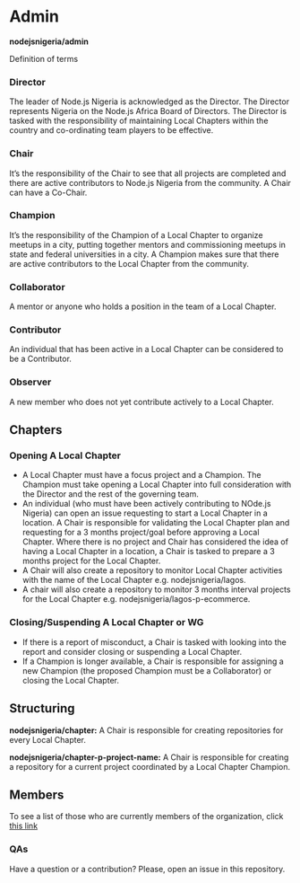 # Admin
**nodejsnigeria/admin**


Definition of terms

### Director

The leader of Node.js Nigeria is acknowledged as the Director. The Director represents Nigeria on the Node.js Africa Board of Directors. The Director is tasked with the responsibility of maintaining Local Chapters within the country and co-ordinating team players to be effective.

### Chair

It’s the responsibility of the Chair to see that all projects are completed and there are active contributors to Node.js Nigeria from the community.  A Chair can have a Co-Chair.

### Champion

It’s the responsibility of the Champion of a Local Chapter to organize meetups in a city, putting together mentors and commissioning meetups in state and federal universities in a city. A Champion makes sure that there are active contributors to the Local Chapter from the community.

### Collaborator

A mentor or anyone who holds a position in the team of a Local Chapter.

### Contributor

An individual that has been active in a Local Chapter can be considered to be a Contributor.

### Observer

A new member who does not yet contribute actively to a Local Chapter.


## Chapters

### Opening A Local Chapter
-    A Local Chapter must have a focus project and a Champion. The Champion must take opening a Local Chapter into full consideration with the Director and the rest of the governing team.
-    An individual (who must have been actively contributing to NOde.js Nigeria) can open an issue requesting to start a Local Chapter in a location. A Chair is responsible for validating the Local Chapter plan and requesting for a 3 months project/goal before approving a Local Chapter. Where there is no project and Chair has considered the idea of having a Local Chapter in a location, a Chair is tasked to prepare a 3 months project for the Local Chapter.
-    A Chair will also create a repository to monitor Local Chapter activities with the name of the Local Chapter e.g. nodejsnigeria/lagos.
-    A chair will also create a repository to monitor 3 months interval projects for the Local Chapter e.g. nodejsnigeria/lagos-p-ecommerce.

### Closing/Suspending A Local Chapter or WG
-    If there is a report of misconduct, a Chair is tasked with looking into the report and consider closing or suspending a Local Chapter.
-    If a Champion is longer available, a Chair is responsible for assigning a new Champion (the proposed Champion must be a Collaborator) or closing the Local Chapter.

## Structuring

**nodejsnigeria/chapter:** A Chair is responsible for creating repositories for every Local Chapter.

**nodejsnigeria/chapter-p-project-name:** A Chair is responsible for creating a repository for a current project coordinated by a Local Chapter Champion.

## Members

To see a list of those who are currently members of the organization, click [this link](https://github.com/nodejsnigeria/admin/blob/master/members.md)

### QAs

Have a question or a contribution? Please, open an issue in this repository.
